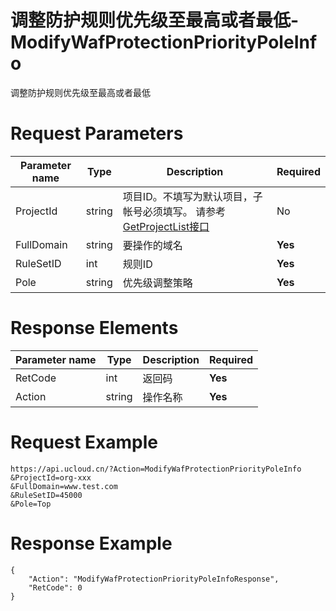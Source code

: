 # 调整防护规则优先级至最高或者最低-ModifyWafProtectionPriorityPoleInfo

调整防护规则优先级至最高或者最低

# Request Parameters
|Parameter name|Type|Description|Required|
|---|---|---|---|
|ProjectId|string|项目ID。不填写为默认项目，子帐号必须填写。 请参考[GetProjectList接口](api/summary/get_project_list)|No|
|FullDomain|string|要操作的域名|**Yes**|
|RuleSetID|int|规则ID|**Yes**|
|Pole|string|优先级调整策略|**Yes**|

# Response Elements
|Parameter name|Type|Description|Required|
|---|---|---|---|
|RetCode|int|返回码|**Yes**|
|Action|string|操作名称|**Yes**|

# Request Example
```
https://api.ucloud.cn/?Action=ModifyWafProtectionPriorityPoleInfo
&ProjectId=org-xxx
&FullDomain=www.test.com
&RuleSetID=45000
&Pole=Top
```

# Response Example
```
{
    "Action": "ModifyWafProtectionPriorityPoleInfoResponse", 
    "RetCode": 0
}
```

